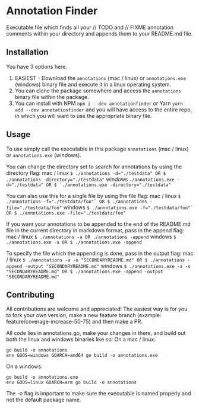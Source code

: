 # Annotation Finder

Executable file which finds all your // TODO and // FIXME annotation comments within your directory and appends them to your README.md file.

## Installation

You have 3 options here.

1. EASIEST - Download the `annotations` (mac / linux) or `annotations.exe` (windows) binary file and execute it in a linux operating system.
2. You can clone the package somewhere and access the `annotations` binary file within the package.
3. You can install with NPM `npm i --dev annotationfinder` or Yarn `yarn add --dev annotationfinder` and you will have access to the entire repo, in which you will want to use the appropriate binary file.

## Usage

To use simply call the executable in this package `annotations` (mac / linux) or `annotations.exe` (windows).

You can change the directory set to search for annotations by using the directory flag:
mac / linux
```$ ./annotations -d="./testdata" OR $ ./annotations -directory="./testdata"```
windows
```./annotations.exe -d="./testdata" OR $ `./annotations.exe -directory="./testdata"```

You can also use this for a single file by using the file flag:
mac / linux
```$ ./annotations -f="./testdata/foo"` OR $ ./annotations -file="./testdata/foo"```
windows
```$ ./annotations.exe -f="./testdata/foo"` OR $ ./annotations.exe -file="./testdata/foo"```

If you want your annotations to be appended to the end of the README.md file in the current directory in markdown format, pass in the append flag:
mac / linux
```$ ./annotations -a OR ./annotations -append```
windows
```$ ./annotations.exe -a OR $ ./annotations.exe -append```

To specify the file which the appending is done, pass in the output flag:
mac / linux
```$ ./annotations -a -o "SECONDARYREADME.md" OR $ ./annotations -append -output "SECONDARYREADME.md"```
windows
```$ ./annotations.exe -a -o "SECONDARYREADME.md" OR $ ./annotations.exe -append -output "SECONDARYREADME.md"```

## Contributing

All contributions are welcome and appreciated!
The easiest way is for you to fork your own version, make a new feature branch (example: feature/coverage-increase-50-75) and then make a PR.

All code lies in annotations.go, make your changes in there, and build out both the linux and windows binaries like so:
On a mac / linux:
```
go build -o annotations
env GOOS=windows GOARCH=amd64 go build -o annotations.exe
```
On a windows:
```
go build -o annotations.exe
env GOOS=linux GOARCH=arm go build -o annotations
```
The -o flag is important to make sure the executable is named properly and not the default package name.